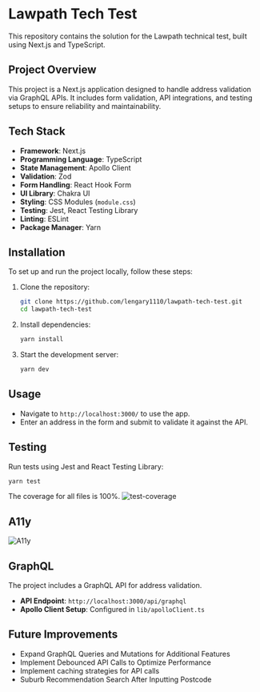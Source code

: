 # Lawpath Tech Test

This repository contains the solution for the Lawpath technical test, built using Next.js and TypeScript.

## Project Overview

This project is a Next.js application designed to handle address validation via GraphQL APIs. It includes form validation, API integrations, and testing setups to ensure reliability and maintainability.

## Tech Stack

- **Framework**: Next.js
- **Programming Language**: TypeScript
- **State Management**: Apollo Client
- **Validation**: Zod
- **Form Handling**: React Hook Form
- **UI Library**: Chakra UI
- **Styling**: CSS Modules (`module.css`)
- **Testing**: Jest, React Testing Library
- **Linting**: ESLint
- **Package Manager**: Yarn

## Installation

To set up and run the project locally, follow these steps:

1. Clone the repository:

   ```sh
   git clone https://github.com/lengary1110/lawpath-tech-test.git
   cd lawpath-tech-test
   ```

2. Install dependencies:

   ```sh
   yarn install
   ```

3. Start the development server:

   ```sh
   yarn dev
   ```

## Usage

- Navigate to `http://localhost:3000/` to use the app.
- Enter an address in the form and submit to validate it against the API.

## Testing

Run tests using Jest and React Testing Library:

```sh
yarn test
```

The coverage for all files is 100%.
![test-coverage](https://github.com/user-attachments/assets/cd8ab414-4590-45de-953d-4ac6187fb55f)

## A11y
![A11y](https://github.com/user-attachments/assets/6cbec740-4be4-4464-baae-a2956b9d908e)

## GraphQL

The project includes a GraphQL API for address validation.

- **API Endpoint**: `http://localhost:3000/api/graphql`
- **Apollo Client Setup**: Configured in `lib/apolloClient.ts`

## Future Improvements

- Expand GraphQL Queries and Mutations for Additional Features
- Implement Debounced API Calls to Optimize Performance
- Implement caching strategies for API calls
- Suburb Recommendation Search After Inputting Postcode

